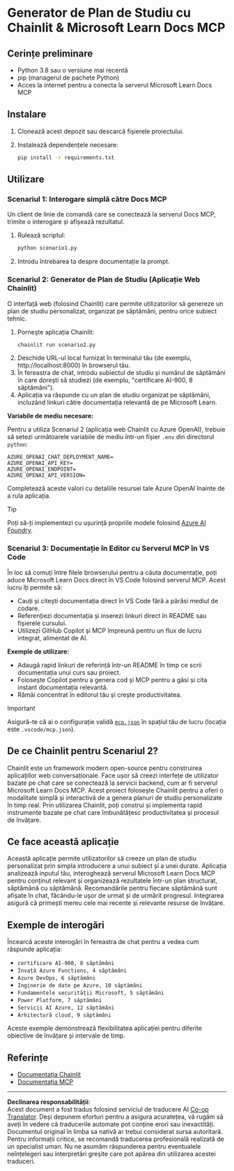 <!--
CO_OP_TRANSLATOR_METADATA:
{
  "original_hash": "6ef6015d29b95f1cab97fb88a045a991",
  "translation_date": "2025-09-05T11:33:03+00:00",
  "source_file": "09-CaseStudy/docs-mcp/solution/python/README.md",
  "language_code": "ro"
}
-->
# Generator de Plan de Studiu cu Chainlit & Microsoft Learn Docs MCP

## Cerințe preliminare

- Python 3.8 sau o versiune mai recentă
- pip (managerul de pachete Python)
- Acces la internet pentru a conecta la serverul Microsoft Learn Docs MCP

## Instalare

1. Clonează acest depozit sau descarcă fișierele proiectului.
2. Instalează dependențele necesare:

   ```bash
   pip install -r requirements.txt
   ```

## Utilizare

### Scenariul 1: Interogare simplă către Docs MCP
Un client de linie de comandă care se conectează la serverul Docs MCP, trimite o interogare și afișează rezultatul.

1. Rulează scriptul:
   ```bash
   python scenario1.py
   ```
2. Introdu întrebarea ta despre documentație la prompt.

### Scenariul 2: Generator de Plan de Studiu (Aplicație Web Chainlit)
O interfață web (folosind Chainlit) care permite utilizatorilor să genereze un plan de studiu personalizat, organizat pe săptămâni, pentru orice subiect tehnic.

1. Pornește aplicația Chainlit:
   ```bash
   chainlit run scenario2.py
   ```
2. Deschide URL-ul local furnizat în terminalul tău (de exemplu, http://localhost:8000) în browserul tău.
3. În fereastra de chat, introdu subiectul de studiu și numărul de săptămâni în care dorești să studiezi (de exemplu, "certificare AI-900, 8 săptămâni").
4. Aplicația va răspunde cu un plan de studiu organizat pe săptămâni, incluzând linkuri către documentația relevantă de pe Microsoft Learn.

**Variabile de mediu necesare:**

Pentru a utiliza Scenariul 2 (aplicația web Chainlit cu Azure OpenAI), trebuie să setezi următoarele variabile de mediu într-un fișier `.env` din directorul `python`:

```
AZURE_OPENAI_CHAT_DEPLOYMENT_NAME=
AZURE_OPENAI_API_KEY=
AZURE_OPENAI_ENDPOINT=
AZURE_OPENAI_API_VERSION=
```

Completează aceste valori cu detaliile resursei tale Azure OpenAI înainte de a rula aplicația.

> [!TIP]
> Poți să-ți implementezi cu ușurință propriile modele folosind [Azure AI Foundry](https://ai.azure.com/).

### Scenariul 3: Documentație în Editor cu Serverul MCP în VS Code

În loc să comuți între filele browserului pentru a căuta documentație, poți aduce Microsoft Learn Docs direct în VS Code folosind serverul MCP. Acest lucru îți permite să:
- Cauți și citești documentația direct în VS Code fără a părăsi mediul de codare.
- Referențiezi documentația și inserezi linkuri direct în README sau fișierele cursului.
- Utilizezi GitHub Copilot și MCP împreună pentru un flux de lucru integrat, alimentat de AI.

**Exemple de utilizare:**
- Adaugă rapid linkuri de referință într-un README în timp ce scrii documentația unui curs sau proiect.
- Folosește Copilot pentru a genera cod și MCP pentru a găsi și cita instant documentația relevantă.
- Rămâi concentrat în editorul tău și crește productivitatea.

> [!IMPORTANT]
> Asigură-te că ai o configurație validă [`mcp.json`](../../../../../../09-CaseStudy/docs-mcp/solution/scenario3/mcp.json) în spațiul tău de lucru (locația este `.vscode/mcp.json`).

## De ce Chainlit pentru Scenariul 2?

Chainlit este un framework modern open-source pentru construirea aplicațiilor web conversaționale. Face ușor să creezi interfețe de utilizator bazate pe chat care se conectează la servicii backend, cum ar fi serverul Microsoft Learn Docs MCP. Acest proiect folosește Chainlit pentru a oferi o modalitate simplă și interactivă de a genera planuri de studiu personalizate în timp real. Prin utilizarea Chainlit, poți construi și implementa rapid instrumente bazate pe chat care îmbunătățesc productivitatea și procesul de învățare.

## Ce face această aplicație

Această aplicație permite utilizatorilor să creeze un plan de studiu personalizat prin simpla introducere a unui subiect și a unei durate. Aplicația analizează inputul tău, interoghează serverul Microsoft Learn Docs MCP pentru conținut relevant și organizează rezultatele într-un plan structurat, săptămână cu săptămână. Recomandările pentru fiecare săptămână sunt afișate în chat, făcându-le ușor de urmat și de urmărit progresul. Integrarea asigură că primești mereu cele mai recente și relevante resurse de învățare.

## Exemple de interogări

Încearcă aceste interogări în fereastra de chat pentru a vedea cum răspunde aplicația:

- `certificare AI-900, 8 săptămâni`
- `Învață Azure Functions, 4 săptămâni`
- `Azure DevOps, 6 săptămâni`
- `Inginerie de date pe Azure, 10 săptămâni`
- `Fundamentele securității Microsoft, 5 săptămâni`
- `Power Platform, 7 săptămâni`
- `Servicii AI Azure, 12 săptămâni`
- `Arhitectură cloud, 9 săptămâni`

Aceste exemple demonstrează flexibilitatea aplicației pentru diferite obiective de învățare și intervale de timp.

## Referințe

- [Documentația Chainlit](https://docs.chainlit.io/)
- [Documentația MCP](https://github.com/MicrosoftDocs/mcp)

---

**Declinarea responsabilității**:  
Acest document a fost tradus folosind serviciul de traducere AI [Co-op Translator](https://github.com/Azure/co-op-translator). Deși depunem eforturi pentru a asigura acuratețea, vă rugăm să aveți în vedere că traducerile automate pot conține erori sau inexactități. Documentul original în limba sa nativă ar trebui considerat sursa autoritară. Pentru informații critice, se recomandă traducerea profesională realizată de un specialist uman. Nu ne asumăm răspunderea pentru eventualele neînțelegeri sau interpretări greșite care pot apărea din utilizarea acestei traduceri.